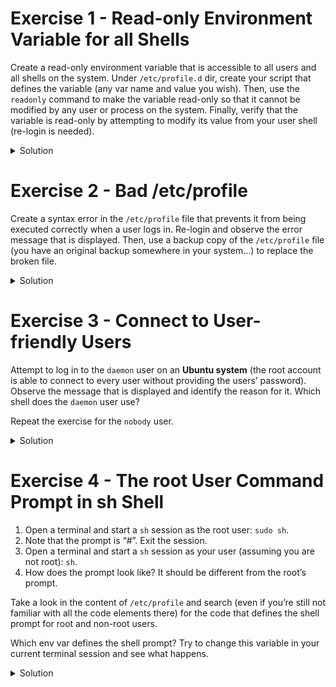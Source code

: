 # Exercise 1 - Read-only Environment Variable for all Shells
Create a read-only environment variable that is accessible to all users and all shells on the system. Under `/etc/profile.d` dir, create your script that defines the variable (any var name and value you wish). Then, use the `readonly` command to make the variable read-only so that it cannot be modified by any user or process on the system. Finally, verify that the variable is read-only by attempting to modify its value from your user shell (re-login is needed).
<details>
  <summary>
     Solution
  </summary>

```bash
myuser@hostname:~$ sudo nano /etc/profile.d/myvar.sh
…
```
The file content should be:
```bash
#!/bin/bash
readonly MYVAR="Don't even try to change me"
```
Then, exit the current terminal session and create a new one:
```bash
myuser@hostname:~$ exit
...
myuser@hostname:~$ echo $MYVAR
Don't even try to change me
myuser@hostname:~$ MYVAR=5
-bash: MYVAR: readonly variable
myuser@hostname:~$ sh
-bash: MYVAR: readonly variable
```

</details>

# Exercise 2 - Bad /etc/profile
Create a syntax error in the `/etc/profile` file that prevents it from being executed correctly when a user logs in. Re-login and observe the error message that is displayed. Then, use a backup copy of the `/etc/profile` file (you have an original backup somewhere in your system…) to replace the broken file. 
<details>
  <summary>
     Solution
  </summary>

```bash
myuser@hostname:~$ sudo nano /etc/profile 
# introduce some error... 

myuser@hostname:~$ exit

# relogin the observe the error
-bash: /etc/profile: line 4: syntax error near unexpected token `then'
-bash: /etc/profile: line 4: `f [ "${PS1-}" ]; then'
myuser@hostname:~$ sudo cp /usr/share/base-files/profile /etc/profile
```

</details>

# Exercise 3 - Connect to User-friendly Users
Attempt to log in to the `daemon` user on an **Ubuntu system** (the root account is able to connect to every user without providing the users’ password). Observe the message that is displayed and identify the reason for it. Which shell does the `daemon` user use?

Repeat the exercise for the `nobody` user.
<details>
  <summary>
     Solution
  </summary>

```bash
myuser@hostname:~$ sudo su -l daemon
This account is currently not available.
myuser@hostname:~$ cat /etc/passwd | grep daemon
daemon:x:1:1:daemon:/usr/sbin:/usr/sbin/nologin
```

</details>

# Exercise 4 - The root User Command Prompt in sh Shell
1. Open a terminal and start a `sh` session as the root user:  `sudo sh`.
1. Note that the prompt is “#”. Exit the session.
1. Open a terminal and start a `sh` session as your user (assuming you are not root): `sh`.
1. How does the prompt look like? It should be different from the root’s prompt. 

Take a look in the content of `/etc/profile` and search (even if you’re still not familiar with all the code elements there) for the code that defines the shell prompt for root and non-root users. 

Which env var defines the shell prompt? Try to change this variable in your current terminal session and see what happens.
<details>
  <summary>
     Solution
  </summary>

```bash
myuser@hostname:~$ cat /etc/profile | grep -C 1 PS
if [ "${PS1-}" ]; then
  if [ "${BASH-}" ] && [ "$BASH" != "/bin/sh" ]; then
	# The file bash.bashrc already sets the default PS1.
	# PS1='\h:\w\$ '
	if [ -f /etc/bash.bashrc ]; then
--
	if [ "$(id -u)" -eq 0 ]; then
  	PS1='# '
	else
  	PS1='$ '
	fi
myuser@hostname:~$ PS1='prompt '
prompt echo hi
hi
prompt
prompt
prompt
```

</details>
